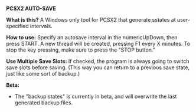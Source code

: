 **PCSX2 AUTO-SAVE**


**What is this?** A Windows only tool for PCSX2 that generate sstates at user-specified intervals.

**How to use:** Specify an autosave interval in the numericUpDown, then press START. A new thread will be created, pressing F1 every X minutes. To stop the key pressing, make sure to press the "STOP button."

**Use Multiple Save Slots:** If checked, the program is always going to switch save slots before saving. (This way you can return to a previous save state, just like some sort of backup.)

**Beta:**

- The "backup states" is currently in beta, and will overwrite the last generated backup files.
